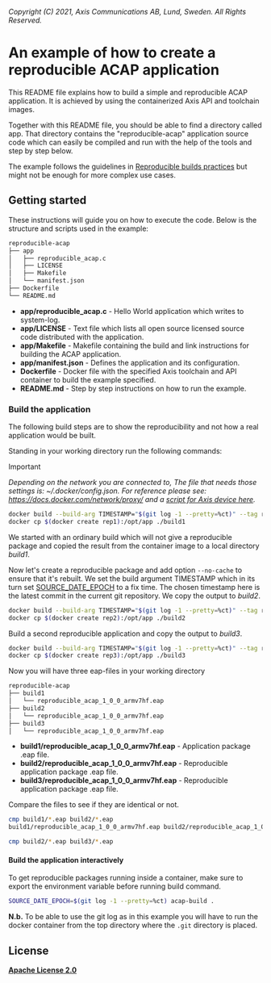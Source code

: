  *Copyright (C) 2021, Axis Communications AB, Lund, Sweden. All Rights Reserved.*

# An example of how to create a reproducible ACAP application
This README file explains how to build a simple and reproducible ACAP application. It is achieved by using the containerized Axis API and toolchain images.

Together with this README file, you should be able to find a directory called app. That directory contains the "reproducible-acap" application source code which can easily be compiled and run with the help of the tools and step by step below.

The example follows the guidelines in [Reproducible builds practices](https://reproducible-builds.org/) but might not be enough for more complex use cases.

## Getting started
These instructions will guide you on how to execute the code. Below is the structure and scripts used in the example:

```bash
reproducible-acap
├── app
│   ├── reproducible_acap.c
│   ├── LICENSE
│   ├── Makefile
│   └── manifest.json
├── Dockerfile
└── README.md
```

* **app/reproducible_acap.c** - Hello World application which writes to system-log.
* **app/LICENSE** - Text file which lists all open source licensed source code distributed with the application.
* **app/Makefile** - Makefile containing the build and link instructions for building the ACAP application.
* **app/manifest.json** - Defines the application and its configuration.
* **Dockerfile** - Docker file with the specified Axis toolchain and API container to build the example specified.
* **README.md** - Step by step instructions on how to run the example.

### Build the application
The following build steps are to show the reproducibility and not how a real
application would be built.

Standing in your working directory run the following commands:

> [!IMPORTANT]
> *Depending on the network you are connected to,
The file that needs those settings is: *~/.docker/config.json.*
For reference please see: https://docs.docker.com/network/proxy/ and a
[script for Axis device here](../FAQs.md#HowcanIset-upnetworkproxysettingsontheAxisdevice?).*


```bash
docker build --build-arg TIMESTAMP="$(git log -1 --pretty=%ct)" --tag rep1 .
docker cp $(docker create rep1):/opt/app ./build1
```
We started with an ordinary build which will not give a reproducible package and
copied the result from the container image to a local directory *build1*.

Now let's create a reproducible package and add option `--no-cache` to ensure
that it's rebuilt. We set the build argument TIMESTAMP which in its turn set
[SOURCE_DATE_EPOCH](https://reproducible-builds.org/docs/source-date-epoch/)
to a fix time. The chosen timestamp here is the latest commit in the current
git repository. We copy the output to *build2*.
```bash
docker build --build-arg TIMESTAMP="$(git log -1 --pretty=%ct)" --tag rep2 .
docker cp $(docker create rep2):/opt/app ./build2
```

Build a second reproducible application and copy the output to *build3*.
```bash
docker build --build-arg TIMESTAMP="$(git log -1 --pretty=%ct)" --tag rep3 .
docker cp $(docker create rep3):/opt/app ./build3
```

Now you will have three eap-files in your working directory
```bash
reproducible-acap
├── build1
│   └── reproducible_acap_1_0_0_armv7hf.eap
├── build2
│   └── reproducible_acap_1_0_0_armv7hf.eap
├── build3
│   └── reproducible_acap_1_0_0_armv7hf.eap
```
* **build1/reproducible_acap_1_0_0_armv7hf.eap** - Application package .eap file.
* **build2/reproducible_acap_1_0_0_armv7hf.eap** - Reproducible application package .eap file.
* **build3/reproducible_acap_1_0_0_armv7hf.eap** - Reproducible application package .eap file.

Compare the files to see if they are identical or not.
```bash
cmp build1/*.eap build2/*.eap
build1/reproducible_acap_1_0_0_armv7hf.eap build2/reproducible_acap_1_0_0_armv7hf.eap differ: byte 13, line 1

cmp build2/*.eap build3/*.eap
```

#### Build the application interactively
To get reproducible packages running inside a container, make sure to export the
environment variable before running build command.
```bash
SOURCE_DATE_EPOCH=$(git log -1 --pretty=%ct) acap-build .
```
**N.b.** To be able to use the git log as in this example you will have to run
the docker container from the top directory where the `.git` directory is placed.  


## License
**[Apache License 2.0](../LICENSE)**
